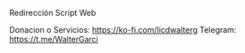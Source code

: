 Redirección Script Web

Donacion o Servicios: https://ko-fi.com/licdwalterg 
Telegram: https://t.me/WalterGarci
